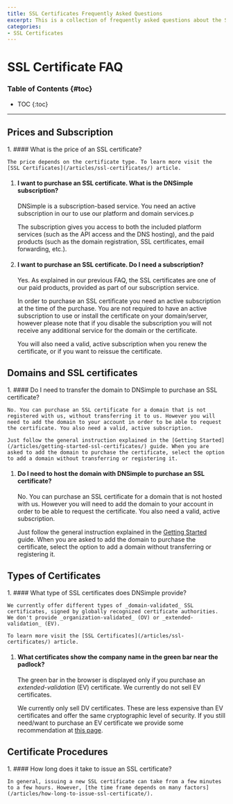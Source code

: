 ```yaml
---
title: SSL Certificates Frequently Asked Questions
excerpt: This is a collection of frequently asked questions about the SSL certificates offered by DNSimple.
categories:
- SSL Certificates
---
```


# SSL Certificate FAQ

### Table of Contents {#toc}

* TOC
{:toc}

---

## Prices and Subscription

<div class="section-faq" markdown="1">
1.  #### What is the price of an SSL certificate?

    The price depends on the certificate type. To learn more visit the [SSL Certificates](/articles/ssl-certificates/) article.

1.  #### I want to purchase an SSL certificate. What is the DNSimple subscription?

    DNSimple is a subscription-based service. You need an active subscription in our to use our platform and domain services.p

    The subscription gives you access to both the included platform services (such as the API access and the DNS hosting), and the paid products (such as the domain registration, SSL certificates, email forwarding, etc.).

1.  #### I want to purchase an SSL certificate. Do I need a subscription?

    Yes. As explained in our previous FAQ, the SSL certificates are one of our paid products, provided as part of our subscription service.

    In order to purchase an SSL certificate you need an active subscription at the time of the purchase. You are not required to have an active subscription to use or install the certificate on your domain/server, however please note that if you disable the subscription you will not receive any additional service for the domain or the certificate.

    You will also need a valid, active subscription when you renew the certificate, or if you want to reissue the certificate.
</div>

## Domains and SSL certificates

<div class="section-faq" markdown="1">
1.  #### Do I need to transfer the domain to DNSimple to purchase an SSL certificate?

    No. You can purchase an SSL certificate for a domain that is not registered with us, without transferring it to us. However you will need to add the domain to your account in order to be able to request the certificate. You also need a valid, active subscription.

    Just follow the general instruction explained in the [Getting Started](/articles/getting-started-ssl-certificates/) guide. When you are asked to add the domain to purchase the certificate, select the option to add a domain without transferring or registering it.

1.  #### Do I need to host the domain with DNSimple to purchase an SSL certificate?

    No. You can purchase an SSL certificate for a domain that is not hosted with us. However you will need to add the domain to your account in order to be able to request the certificate. You also need a valid, active subscription.

    Just follow the general instruction explained in the [Getting Started](/articles/getting-started-ssl-certificates/) guide. When you are asked to add the domain to purchase the certificate, select the option to add a domain without transferring or registering it.
</div>


## Types of Certificates

<div class="section-faq" markdown="1">
1.  #### What type of SSL certificates does DNSimple provide?

    We currently offer different types of _domain-validated_ SSL certificates, signed by globally recognized certificate authorities. We don't provide _organization-validated_ (OV) or _extended-validation_ (EV).

    To learn more visit the [SSL Certificates](/articles/ssl-certificates/) article.

1.  #### What certificates show the company name in the green bar near the padlock?

    The green bar in the browser is displayed only if you purchase an _extended-validation_ (EV) certificate. We currently do not sell EV certificates.

    We currently only sell DV certificates. These are less expensive than EV certificates and offer the same cryptographic level of security. If you still need/want to purchase an EV certificate we provide some recommendation at [this page](/articles/can-ev-ssl-certificates/).
</div>


## Certificate Procedures

<div class="section-faq" markdown="1">
1.  #### How long does it take to issue an SSL certificate?

    In general, issuing a new SSL certificate can take from a few minutes to a few hours. However, [the time frame depends on many factors](/articles/how-long-to-issue-ssl-certificate/).
</div>
